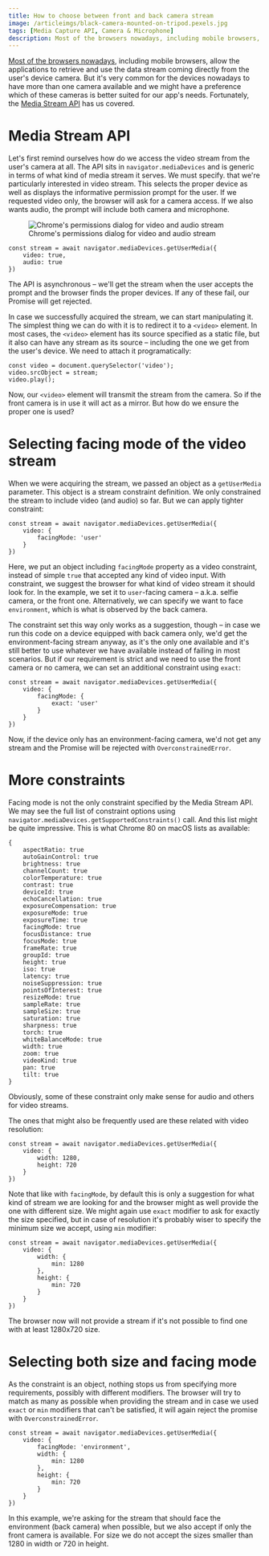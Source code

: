 ```yaml
---
title: How to choose between front and back camera stream
image: /articleimgs/black-camera-mounted-on-tripod.pexels.jpg
tags: [Media Capture API, Camera & Microphone]
description: Most of the browsers nowadays, including mobile browsers, allow the applications to retrieve and use the data stream coming directly from the user's device camera. But it's very common for the devices nowadays to have more than one camera available and we might have a preference which of these cameras is better suited for our app's needs. Fortunately, the Media Stream API has us covered.
---
```


[Most of the browsers nowadays](https://caniuse.com/#feat=stream), including mobile browsers, allow the applications to retrieve and use the data stream coming directly from the user's device camera. But it's very common for the devices nowadays to have more than one camera available and we might have a preference which of these cameras is better suited for our app's needs. Fortunately, the [Media Stream API](https://developer.mozilla.org/en-US/docs/Web/API/Media_Streams_API) has us covered.

# Media Stream API

Let's first remind ourselves how do we access the video stream from the user's camera at all. The API sits in `navigator.mediaDevices` and is generic in terms of what kind of media stream it serves. We must specify. that we're particularly interested in video stream. This selects the proper device as well as displays the informative permission prompt for the user. If we requested video only, the browser will ask for a camera access. If we also wants audio, the prompt will include both camera and microphone.

<figure>
  <img src="/articleimgs/camera-permissions.png" alt="Chrome's permissions dialog for video and audio stream" />
  <figcaption>Chrome's permissions dialog for video and audio stream</figcaption>
</figure>

```
const stream = await navigator.mediaDevices.getUserMedia({
    video: true,
    audio: true
})
````

The API is asynchronous – we'll get the stream when the user accepts the prompt and the browser finds the proper devices. If any of these fail, our Promise will get rejected.

In case we successfully acquired the stream, we can start manipulating it. The simplest thing we can do with it is to redirect it to a `<video>` element. In most cases, the `<video>` element has its source specified as a static file, but it also can have any stream as its source – including the one we get from the user's device. We need to attach it programatically:

```
const video = document.querySelector('video');
video.srcObject = stream;
video.play();
```

Now, our `<video>` element will transmit the stream from the camera. So if the front camera is in use it will act as a mirror. But how do we ensure the proper one is used?

# Selecting facing mode of the video stream

When we were acquiring the stream, we passed an object as a `getUserMedia` parameter. This object is a stream constraint definition. We only constrained the stream to include video (and audio) so far. But we can apply tighter constraint:

```
const stream = await navigator.mediaDevices.getUserMedia({
    video: {
        facingMode: 'user'
    }
})
```

Here, we put an object including `facingMode` property as a video constraint, instead of simple `true` that accepted any kind of video input. With constraint, we suggest the browser for what kind of video stream it should look for. In the example, we set it to `user`-facing camera – a.k.a. selfie camera, or the front one. Alternatively, we can specify we want to face `environment`, which is what is observed by the back camera.

The constraint set this way only works as a suggestion, though – in case we run this code on a device equipped with back camera only, we'd get the environment-facing stream anyway, as it's the only one available and it's still better to use whatever we have available instead of failing in most scenarios. But if our requirement is strict and we need to use the front camera or no camera, we can set an additional constraint using `exact`:

```
const stream = await navigator.mediaDevices.getUserMedia({
    video: {
        facingMode: {
            exact: 'user'
        }
    }
})
```

Now, if the device only has an environment-facing camera, we'd not get any stream and the Promise will be rejected with `OverconstrainedError`.

# More constraints

Facing mode is not the only constraint specified by the Media Stream API. We may see the full list of constraint options using `navigator.mediaDevices.getSupportedConstraints()` call. And this list might be quite impressive. This is what Chrome 80 on macOS lists as available:

```
{
    aspectRatio: true
    autoGainControl: true
    brightness: true
    channelCount: true
    colorTemperature: true
    contrast: true
    deviceId: true
    echoCancellation: true
    exposureCompensation: true
    exposureMode: true
    exposureTime: true
    facingMode: true
    focusDistance: true
    focusMode: true
    frameRate: true
    groupId: true
    height: true
    iso: true
    latency: true
    noiseSuppression: true
    pointsOfInterest: true
    resizeMode: true
    sampleRate: true
    sampleSize: true
    saturation: true
    sharpness: true
    torch: true
    whiteBalanceMode: true
    width: true
    zoom: true
    videoKind: true
    pan: true
    tilt: true
}
```

Obviously, some of these constraint only make sense for audio and others for video streams.

The ones that might also be frequently used are these related with video resolution:

```
const stream = await navigator.mediaDevices.getUserMedia({
    video: {
        width: 1280,
        height: 720
    }
})
```

Note that like with `facingMode`, by default this is only a suggestion for what kind of stream we are looking for and the browser might as well provide the one with different size. We might again use `exact` modifier to ask for exactly the size specified, but in case of resolution it's probably wiser to specify the minimum size we accept, using `min` modifier:

```
const stream = await navigator.mediaDevices.getUserMedia({
    video: {
        width: {
            min: 1280
        },
        height: {
            min: 720
        }
    }
})
```

The browser now will not provide a stream if it's not possible to find one with at least 1280x720 size.

# Selecting both size and facing mode

As the constraint is an object, nothing stops us from specifying more requirements, possibly with different modifiers. The browser will try to match as many as possible when providing the stream and in case we used `exact` or `min` modifiers that can't be satisfied, it will again reject the promise with `OverconstrainedError`.

```
const stream = await navigator.mediaDevices.getUserMedia({
    video: {
        facingMode: 'environment',
        width: {
            min: 1280
        },
        height: {
            min: 720
        }
    }
})
```

In this example, we're asking for the stream that should face the environment (back camera) when possible, but we also accept if only the front camera is available. For size we do not accept the sizes smaller than 1280 in width or 720 in height.
